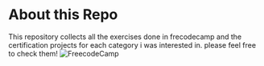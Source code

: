 # About this Repo

This repository collects all the exercises done in frecodecamp and the certification projects for each category i was interested in.
please feel free to check them!
![FreecodeCamp](https://img.stackshare.io/stack/12741/bcc87e47eb053f5947fa6dbe45beba33a3d1dc56.png)
